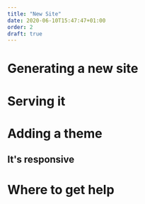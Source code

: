 ```yaml
---
title: "New Site"
date: 2020-06-10T15:47:47+01:00
order: 2
draft: true
---
```

# Generating a new site

# Serving it

# Adding a theme

## It's responsive

# Where to get help
